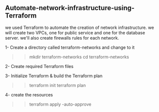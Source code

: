 ## Automate-network-infrastructure-using-Terraform

we used Terraform to automate the creation of network infrastructure.
we will create two VPCs, one for public service and one for the database server. we'll also create firewalls rules for each network.

1- Create a directory called terraform-networks and change to it

>> mkdir terraform-networks
>> cd terraform-networks

2- Create required Terraform files

3-  Initialize Terraform & build the Terraform plan

>>  terraform init
>>  terraform plan

4-  create the resources

>>  terraform apply -auto-approve

